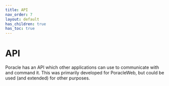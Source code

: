 ```yaml
---
title: API
nav_order: 7
layout: default
has_children: true
has_toc: true
---
```


# API
Poracle has an API which other applications can use to communicate with
and command it. This was primarily developed for PoracleWeb, but could be
used (and extended) for other purposes.

